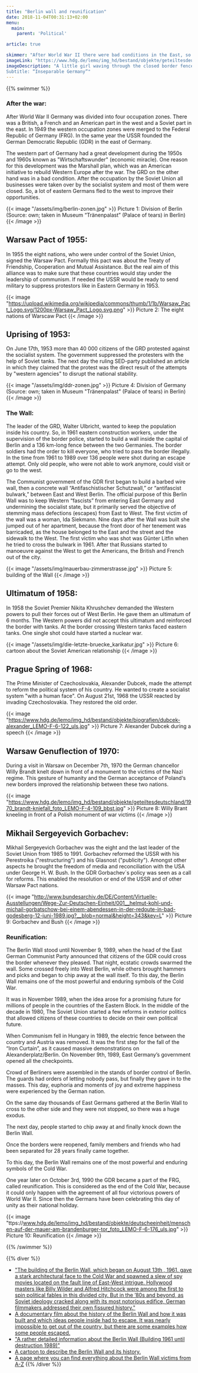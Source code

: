 ```yaml
---
title: "Berlin wall and reunification"
date: 2018-11-04T00:31:13+02:00
menu:
  main:
    parent: 'Political'

article: true

skimmer: "After World War II there were bad conditions in the East, so an increasing number of people fled to the West. To prevent them from running away, the GDR built a wall in 1961, and called it ironically “antifascist bulwark”. Soldiers had the order to kill people who wanted to cross the border. In 1989, there was the opening of the border and one year later the reunification of both Germanies was celebrated."
imageLink: "https://www.hdg.de/lemo/img_hd/bestand/objekte/geteiltesdeutschland/geteiltes-deutschland_plakat_1993-07-620.jpg"
imageDescription: "A little girl waving through the closed border fence/wall to her relatives. Title: “We stay together.”
Subtitle: “Inseparable Germany”"
---
```


{{% swimmer %}}
### After the war:

After World War II Germany was divided into four occupation zones. There was a British, a French and an American part in the west and a Soviet part in the east. In 1949 the western occupation zones were merged to the Federal Republic of Germany (FRG). In the same year the USSR founded the German Democratic Republic (GDR) in the east of Germany.

The western part of Germany had a great development during the 1950s and 1960s known as &quot;Wirtschaftswunder&quot; (economic miracle). One reason for this development was the Marshall plan, which was an American initiative to rebuild Western Europe after the war. The GRD on the other hand was in a bad condition. After the occupation by the Soviet Union all businesses were taken over by the socialist system and most of them were closed. So, a lot of eastern Germans fled to the west to improve their opportunities.

{{< image "/assets/img/berlin-zonen.jpg" >}}
Picture 1: Division of Berlin (Source: own; taken in Museum “Tränenpalast” (Palace of tears) in Berlin)
{{< /image >}}

## Warsaw Pact of 1955:

In 1955 the eight nations, who were under control of the Soviet Union, signed the Warsaw Pact. Formally this pact was about the Treaty of Friendship, Cooperation and Mutual Assistance. But the real aim of this alliance was to make sure that these countries would stay under the leadership of communism. If needed the USSR would be ready to send military to suppress protestors like in Eastern Germany in 1953.

{{< image "https://upload.wikimedia.org/wikipedia/commons/thumb/1/1b/Warsaw_Pact_Logo.svg/1200px-Warsaw_Pact_Logo.svg.png" >}}
Picture 2: The eight nations of Warscaw Pact
{{< /image >}}

## Uprising of 1953:

On June 17th, 1953 more than 40 000 citizens of the GRD protested against the socialist system. The government suppressed the protesters with the help of Soviet tanks. The next day the ruling SED-party published an article in which they claimed that the protest was the direct result of the attempts by "western agencies" to disrupt the national stability.


{{< image "/assets/img/ddr-zonen.jpg" >}}
Picture 4: Division of Germany (Source: own; taken in Museum "Tränenpalast" (Palace of tears) in Berlin)
{{< /image >}}

### The Wall:

The leader of the GRD, Walter Ulbricht, wanted to keep the population inside his country. So, in 1961 eastern construction workers, under the supervision of the border police, started to build a wall inside the capital of Berlin and a 136 km-long fence between the two Germanies. The border soldiers had the order to kill everyone, who tried to pass the border illegally. In the time from 1961 to 1989 over 136 people were shot during an escape attempt. Only old people, who were not able to work anymore, could visit or go to the west.

The Communist government of the GDR first began to build a barbed wire wall, then a concrete wall “Antifaschistischer Schutzwall,” or “antifascist bulwark,” between East and West Berlin. The official purpose of this Berlin Wall was to keep Western “fascists” from entering East Germany and undermining the socialist state, but it primarily served the objective of stemming mass defections (escapes) from East to West. The first victim of the wall was a woman, Ida Siekmann. Nine days after the Wall was built she jumped out of her apartment, because the front door of her tenement was barricaded, as the house belonged to the East and the street and the sidewalk to the West. The first victim who was shot was Günter Litfin when he tried to cross the bulwark in 1961. After that Russians started to manoeuvre against the West to get the Americans, the British and French out of the city.


{{< image "/assets/img/mauerbau-zimmerstrasse.jpg" >}}
Picture 5: building of the Wall
{{< /image >}}

## Ultimatum of 1958:

In 1958 the Soviet Premier Nikita Khrushchev demanded the Western powers to pull their forces out of West Berlin. He gave them an ultimatum of 6 months. The Western powers did not accept this ultimatum and reinforced the border with tanks. At the border crossing Western tanks faced eastern tanks. One single shot could have started a nuclear war.

{{< image "/assets/img/die-letzte-bruecke_karikatur.jpg" >}}
Picture 6: cartoon about the Soviet American relationship
{{< /image >}}

## Prague Spring of 1968:

The Prime Minister of Czechoslovakia, Alexander Dubcek, made the attempt to reform the political system of his country. He wanted to create a socialist system "with a human face". On August 21st, 1968 the USSR reacted by invading Czechoslovakia. They restored the old order.

{{< image "https://www.hdg.de/lemo/img_hd/bestand/objekte/biografien/dubcek-alexander_LEMO-F-6-122_uls.jpg" >}}
Picture 7: Alexander Dubcek during a speech
{{< /image >}}

## Warsaw Genuflection of 1970:

During a visit in Warsaw on December 7th, 1970 the German chancellor Willy Brandt knelt down in front of a monument to the victims of the Nazi regime. This gesture of humanity and the German acceptance of Poland‘s new borders improved the relationship between these two nations.

{{< image "https://www.hdg.de/lemo/img_hd/bestand/objekte/geteiltesdeutschland/1970_brandt-kniefall_foto_LEMO-F-4-109_bbst.jpg" >}}
Picture 8: Willy Brant kneeling in front of a Polish monument of war victims
{{< /image >}}

## Mikhail Sergeyevich Gorbachev:

Mikhail Sergeyevich Gorbachev was the eight and the last leader of the Soviet Union from 1985 to 1991. Gorbachev reformed the USSR with his Perestroika ("restructuring") and his Glasnost ("publicity"). Amongst other aspects he brought the freedom of media and reconciliation with the USA under George H. W. Bush. In the GDR Gorbachev`s policy was seen as a call for reforms. This enabled the resolution or end of the USSR and of other Warsaw Pact nations.


{{< image "http://www.bundesarchiv.de/DE/Content/Virtuelle-Ausstellungen/Wege-Zur-Deutschen-Einheit/001__helmut-kohl-und-michail-gorbatschow-bei-einem-abendessen-in-der-redoute-in-bad-godesberg-12-juni-1989.jpg?__blob=normal&height=343&key=L" >}}
Picture 9: Gorbachev and Bush
{{< /image >}}

### Reunification:

The Berlin Wall stood until November 9, 1989, when the head of the East German Communist Party announced that citizens of the GDR could cross the border whenever they pleased. That night, ecstatic crowds swarmed the wall. Some crossed freely into West Berlin, while others brought hammers and picks and began to chip away at the wall itself. To this day, the Berlin Wall remains one of the most powerful and enduring symbols of the Cold War.

It was in November 1989, when the idea arose for a promising future for millions of people in the countries of the Eastern Block. In the middle of the decade in 1980, The Soviet Union started a few reforms in exterior politics that allowed citizens of these countries to decide on their own political future.

When Communism fell in Hungary in 1989, the electric fence between the country and Austria was removed. It was the first step for the fall of the “Iron Curtain”, as it caused massive demonstrations on Alexanderplatz/Berlin. On November 9th, 1989, East Germany’s government opened all the checkpoints.

Crowd of Berliners were assembled in the stands of border control of Berlin. The guards had orders of letting nobody pass, but finally they gave in to the masses. This day, euphoria and moments of joy and extreme happiness were experienced by the German nation.

On the same day thousands of East Germans gathered at the Berlin Wall to cross to the other side and they were not stopped, so there was a huge exodus.

The next day, people started to chip away at and finally knock down the Berlin Wall.

Once the borders were reopened, family members and friends who had been separated for 28 years finally came together.

To this day, the Berlin Wall remains one of the most powerful and enduring symbols of the Cold War.

One year later on October 3rd, 1990 the GDR became a part of the FRG, called reunification. This is considered as the end of the Cold War, because it could only happen with the agreement of all four victorious powers of World War II. Since then the Germans have been celebrating this day of unity as their national holiday.


{{< image "ttps://www.hdg.de/lemo/img_hd/bestand/objekte/deutscheeinheit/menschen-auf-der-mauer-am-brandenburger-tor_foto_LEMO-F-6-176_uls.jpg" >}}
Picture 10: Reunification
{{< /image >}}

{{% /swimmer %}}

{{% diver %}}
- ["The building of the Berlin Wall, which began on August 13th , 1961, gave a stark architectural face to the Cold War and spawned a slew of spy movies located on the fault line of East-West intrigue. Hollywood masters like Billy Wilder and Alfred Hitchcock were among the first to spin political fables in this divided city. But in the ’80s and beyond, as Soviet ideology cracked along with its most notorious edifice, German filmmakers addressed their own fissured history."](http://entertainment.time.com/2011/08/11/top-10-berlin-wall-movies/slide/introduction/)
- [A documentary film about the history of the Berlin Wall and how it was built and which ideas people inside had to escape. It was nearly impossible to get out of the country, but there are some examples how some people escaped.](https://www.youtube.com/watch?v=QwOfphFsUwM)
- ["A rather detailed information about the Berlin Wall (Building 1961 until destruction 1989)"](https://www.youtube.com/watch?v=W7YE-N448fg)
- [A cartoon to describe the Berlin Wall and its history.](https://www.youtube.com/watch?v=W7YE-N448fg)
- [A page where you can find everything about the Berlin Wall victims from A-Z](https://www.youtube.com/watch?v=W7YE-N448fg)
{{% /diver %}}
